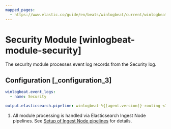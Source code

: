 ```yaml
---
mapped_pages:
  - https://www.elastic.co/guide/en/beats/winlogbeat/current/winlogbeat-module-security.html
---
```


# Security Module [winlogbeat-module-security]

The security module processes event log records from the Security log.


## Configuration [_configuration_3]

```yaml
winlogbeat.event_logs:
  - name: Security

output.elasticsearch.pipeline: winlogbeat-%{[agent.version]}-routing <1>
```

1. All module processing is handled via Elasticsearch Ingest Node pipelines. See [Setup of Ingest Node pipelines](/reference/winlogbeat/winlogbeat-modules.md#winlogbeat-modules-setup) for details.


